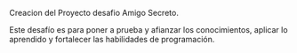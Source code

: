 Creacion del Proyecto desafio Amigo Secreto.

Este desafío es para poner a prueba y afianzar los conocimientos, aplicar lo aprendido y fortalecer las habilidades de programación.
